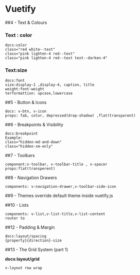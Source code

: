 # Vuetify

##4 - Text & Colours

### Text : color
```
docs:color
class="red white--text"
class="pink lighten-4 red--text"
class="pink lighten-4 red--text text--darken-4"
```

### Text:size
```
docs:font
size:display-1 ,display-4, caption, title
weight:font-weight
terformattion: upcase,lowercase
```

##5 - Button & Icons
```
docs: v-btn, v-icon
props: fab, color, depressed(drop-shadow) ,flat(transparent)

```

##6 - Breakpoints & Visibility

```
docs:breakpoint 
Example:
class="hidden-md-and-down"
class="hidden-sm-only"

```
##7 - Toolbars
```
component:v-toolbar, v-toolbar-title , v-spacer
props:flat(transperent)
```

##8 - Navigation Drawers
```
components: v-navigation-drawer,v-toolbar-side-icon
```

##9 - Themes
override default theme inside vuetify.js

##10 - Lists
```
components: v-list,v-list-title,v-list-content
router to
```

##12 - Padding & Margin
```
docs:layout/spacing
{property}{direction}-size
```

##13 - The Grid System (part 1)

**docs:layout/grid**
```
v-layout row wrap

```